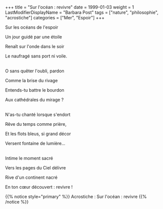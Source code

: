 +++
title = "Sur l'océan : revivre"
date = 1999-01-03
weight = 1
LastModifierDisplayName = "Barbara Post"
tags = ["nature", "philosophie", "acrostiche"]
categories = ["Mer", "Espoir"]
+++

Sur les océans de l'espoir

Un jour guidé par une étoile

Renaît sur l'onde dans le soir

Le naufragé sans port ni voile.

 \
O sans quêter l'oubli, pardon

Comme la brise du rivage

Entends-tu battre le bourdon

Aux cathédrales du mirage ?

 \
N'as-tu chanté lorsque s'endort

Rêve du temps comme prière,

Et les flots bleus, si grand décor

Versent fontaine de lumière...

 \
Intime le moment sacré

Vers les pages du Ciel délivre

Rive d'un continent nacré

En ton cœur découvert : revivre !

{{% notice style="primary" %}}
Acrostiche : Sur l'océan : revivre
{{% /notice %}}
